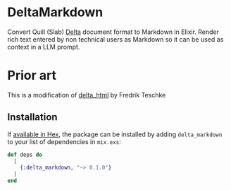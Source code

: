 # DeltaMarkdown

Convert Quill (Slab) [Delta](https://quilljs.com/docs/delta) document format to Markdown in Elixir.
Render rich text entered by non technical users as Markdown so it can be used as context in a LLM prompt.

# Prior art

This is a modification of [delta_html](https://github.com/ftes/delta_html) by Fredrik Teschke

## Installation

If [available in Hex](https://hex.pm/docs/publish), the package can be installed
by adding `delta_markdown` to your list of dependencies in `mix.exs`:

```elixir
def deps do
  [
    {:delta_markdown, "~> 0.1.0"}
  ]
end
```

